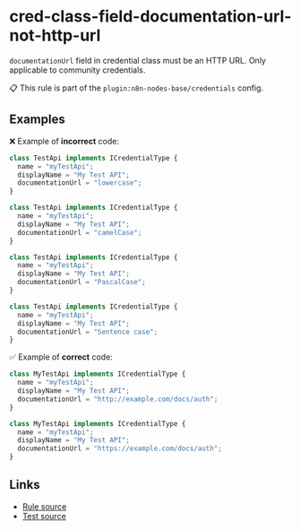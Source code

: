 [//]: # "File generated from a template. Do not edit this file directly."

# cred-class-field-documentation-url-not-http-url

`documentationUrl` field in credential class must be an HTTP URL. Only applicable to community credentials.

📋 This rule is part of the `plugin:n8n-nodes-base/credentials` config.

## Examples

❌ Example of **incorrect** code:

```js
class TestApi implements ICredentialType {
  name = "myTestApi";
  displayName = "My Test API";
  documentationUrl = "lowercase";
}

class TestApi implements ICredentialType {
  name = "myTestApi";
  displayName = "My Test API";
  documentationUrl = "camelCase";
}

class TestApi implements ICredentialType {
  name = "myTestApi";
  displayName = "My Test API";
  documentationUrl = "PascalCase";
}

class TestApi implements ICredentialType {
  name = "myTestApi";
  displayName = "My Test API";
  documentationUrl = "Sentence case";
}
```

✅ Example of **correct** code:

```js
class MyTestApi implements ICredentialType {
  name = "myTestApi";
  displayName = "My Test API";
  documentationUrl = "http://example.com/docs/auth";
}

class MyTestApi implements ICredentialType {
  name = "myTestApi";
  displayName = "My Test API";
  documentationUrl = "https://example.com/docs/auth";
}
```

## Links

- [Rule source](../../lib/rules/cred-class-field-documentation-url-not-http-url.ts)
- [Test source](../../tests/cred-class-field-documentation-url-not-http-url.test.ts)
